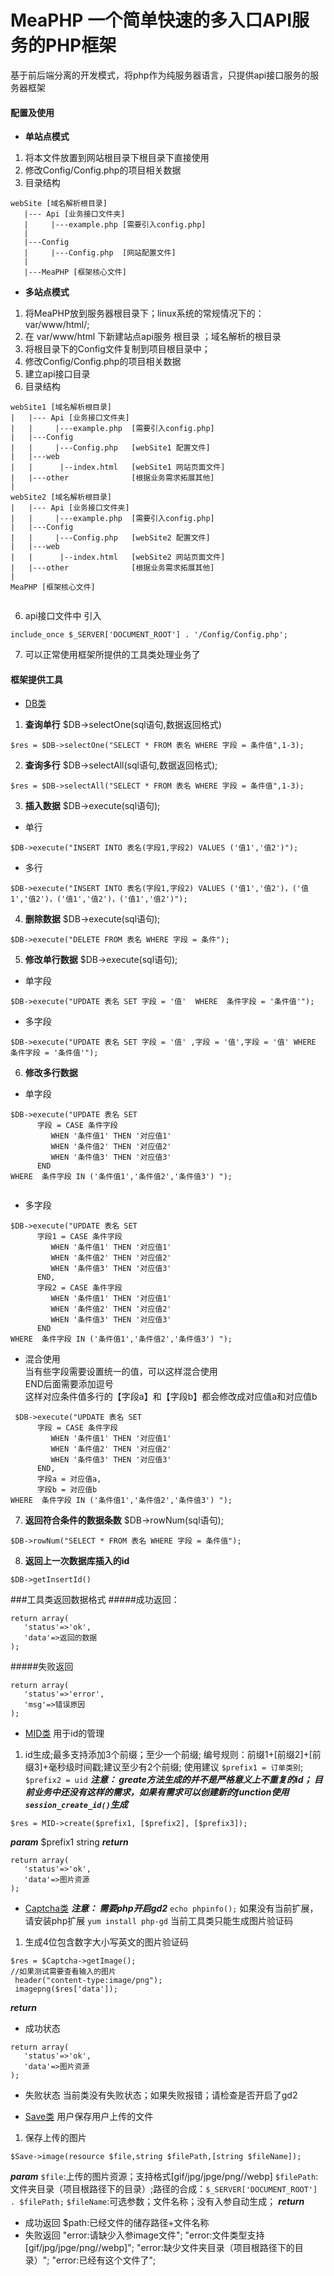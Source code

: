 # MeaPHP 一个简单快速的多入口API服务的PHP框架 #

基于前后端分离的开发模式，将php作为纯服务器语言，只提供api接口服务的服务器框架

#### 配置及使用 ####
+ **单站点模式**
1. 将本文件放置到网站根目录下根目录下直接使用
2. 修改Config/Config.php的项目相关数据
3.  目录结构
```
webSite [域名解析根目录]
   |--- Api [业务接口文件夹]
   |     |---example.php [需要引入config.php]
   |
   |---Config
   |     |---Config.php  [网站配置文件]
   |
   |---MeaPHP [框架核心文件]
```

+ **多站点模式**

1. 将MeaPHP放到服务器根目录下；linux系统的常规情况下的：var/www/html/;
2. 在 var/www/html 下新建站点api服务 根目录 ；域名解析的根目录
3. 将根目录下的Config文件复制到项目根目录中；
4. 修改Config/Config.php的项目相关数据
5. 建立api接口目录
6. 目录结构
```
webSite1 [域名解析根目录]
|   |--- Api [业务接口文件夹]
|   |     |---example.php  [需要引入config.php]
|   |---Config
|   |     |---Config.php   [webSite1 配置文件]
|   |---web
|   |      |--index.html   [webSite1 网站页面文件]
|   |---other              [根据业务需求拓展其他]
|
webSite2 [域名解析根目录]
|   |--- Api [业务接口文件夹]
|   |     |---example.php  [需要引入config.php]
|   |---Config
|   |     |---Config.php   [webSite2 配置文件]
|   |---web
|   |      |--index.html   [webSite2 网站页面文件]
|   |---other              [根据业务需求拓展其他]
|
MeaPHP [框架核心文件]


```

6. api接口文件中 引入
````
include_once $_SERVER['DOCUMENT_ROOT'] . '/Config/Config.php';
````
7. 可以正常使用框架所提供的工具类处理业务了

#### 框架提供工具 ####
* [DB类](#1)
1.  **查询单行**
$DB->selectOne(sql语句,数据返回格式)
```
$res = $DB->selectOne("SELECT * FROM 表名 WHERE 字段 = 条件值",1-3);
```
2. **查询多行**
$DB->selectAll(sql语句,数据返回格式);
````
$res = $DB->selectAll("SELECT * FROM 表名 WHERE 字段 = 条件值",1-3);
````
3. **插入数据**
$DB->execute(sql语句);
 + 单行
```
$DB->execute("INSERT INTO 表名(字段1,字段2) VALUES ('值1','值2')");
```
 + 多行
````
$DB->execute("INSERT INTO 表名(字段1,字段2) VALUES ('值1','值2')，('值1','值2')，('值1','值2')，('值1','值2')");
````
4.   **删除数据**
$DB->execute(sql语句);
```
$DB->execute("DELETE FROM 表名 WHERE 字段 = 条件");
```
5. **修改单行数据**
$DB->execute(sql语句);
+ 单字段
```
$DB->execute("UPDATE 表名 SET 字段 = '值'  WHERE  条件字段 = '条件值'");
```
+ 多字段
```
$DB->execute("UPDATE 表名 SET 字段 = '值' ,字段 = '值',字段 = '值' WHERE  条件字段 = '条件值'");
```
6. **修改多行数据**
+ 单字段
```
$DB->execute("UPDATE 表名 SET
      字段 = CASE 条件字段
         WHEN '条件值1' THEN '对应值1'
         WHEN '条件值2' THEN '对应值2'
         WHEN '条件值3' THEN '对应值3'
      END
WHERE  条件字段 IN ('条件值1','条件值2','条件值3') ");


```
+ 多字段
```
$DB->execute("UPDATE 表名 SET
      字段1 = CASE 条件字段
         WHEN '条件值1' THEN '对应值1'
         WHEN '条件值2' THEN '对应值2'
         WHEN '条件值3' THEN '对应值3'
      END,
      字段2 = CASE 条件字段
         WHEN '条件值1' THEN '对应值1'
         WHEN '条件值2' THEN '对应值2'
         WHEN '条件值3' THEN '对应值3'
      END
WHERE  条件字段 IN ('条件值1','条件值2','条件值3') ");
```
+ 混合使用
<br>当有些字段需要设置统一的值，可以这样混合使用
<br>END后面需要添加逗号
<br>这样对应条件值多行的【字段a】和【字段b】都会修改成对应值a和对应值b
```
 $DB->execute("UPDATE 表名 SET
      字段 = CASE 条件字段
         WHEN '条件值1' THEN '对应值1'
         WHEN '条件值2' THEN '对应值2'
         WHEN '条件值3' THEN '对应值3'
      END,
      字段a = 对应值a,
      字段b = 对应值b
WHERE  条件字段 IN ('条件值1','条件值2','条件值3') ");
```

7. **返回符合条件的数据条数**
$DB->rowNum(sql语句);
```
$DB->rowNum("SELECT * FROM 表名 WHERE 字段 = 条件值");
```
8. **返回上一次数据库插入的id**
```
$DB->getInsertId()
```
###工具类返回数据格式
#####成功返回：
```
return array(
   'status'=>'ok',
   'data'=>返回的数据
);
```
#####失败返回
```
return array(
   'status'=>'error',
   'msg'=>错误原因
);
```
*  [MID类](#2)
用于id的管理

1. id生成;最多支持添加3个前缀；至少一个前缀;
编号规则：前缀1+[前缀2]+[前缀3]+毫秒级时间戳;建议至少有2个前缀;
使用建议 `$prefix1 = 订单类别`; `$prefix2 = uid`
___注意：
greate方法生成的并不是严格意义上不重复的id；
目前业务中还没有这样的需求，如果有需求可以创建新的function使用`session_create_id()`生成___
```
$res = MID->create($prefix1, [$prefix2], [$prefix3]);
```
***param***
$prefix1 string
***return***
```
return array(
   'status'=>'ok',
   'data'=>图片资源
);
```


* [Captcha类](#3)
___注意：
需要php开启gd2___
`echo phpinfo();` 如果没有当前扩展，请安装php扩展 `yum install php-gd` 当前工具类只能生成图片验证码
1. 生成4位包含数字大小写英文的图片验证码
```
$res = $Captcha->getImage();
//如果测试需要查看输入的图片
 header("content-type:image/png");
 imagepng($res['data']);
```
***return***
+ 成功状态
```
return array(
   'status'=>'ok',
   'data'=>图片资源
);
```
+ 失败状态
当前类没有失败状态；如果失败报错；请检查是否开启了gd2

* [Save类](#3)
用户保存用户上传的文件
1. 保存上传的图片
```
$Save->image(resource $file,string $filePath,[string $fileName]);
```
***param***
`$file`:上传的图片资源；支持格式[gif/jpg/jpge/png//webp]
`$filePath`:文件夹目录（项目根路径下的目录）;路径的合成：`$_SERVER['DOCUMENT_ROOT']  . $filePath;`
`$fileName`:可选参数；文件名称；没有入参自动生成；
***return***
+ 成功返回
$path:已经文件的储存路径+文件名称
+ 失败返回
"error:请缺少入参image文件";
"error:文件类型支持[gif/jpg/jpge/png//webp]";
"error:缺少文件夹目录（项目根路径下的目录）";
"error:已经有这个文件了";
